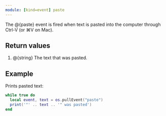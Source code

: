 ```yaml
---
module: [kind=event] paste
---
```


The @{paste} event is fired when text is pasted into the computer through Ctrl-V (or ⌘V on Mac).

## Return values
1. @{string} The text that was pasted.

## Example
Prints pasted text:
```lua
while true do
  local event, text = os.pullEvent("paste")
  print('"' .. text .. '" was pasted')
end
```
